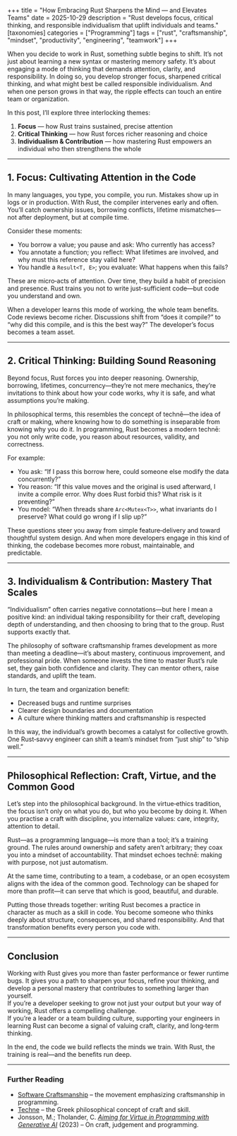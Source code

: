 +++
title = "How Embracing Rust Sharpens the Mind — and Elevates Teams"
date = 2025-10-29
description = "Rust develops focus, critical thinking, and responsible individualism that uplift individuals and teams."
[taxonomies]
categories = ["Programming"]
tags = ["rust", "craftsmanship", "mindset", "productivity", "engineering", "teamwork"]
+++

When you decide to work in Rust, something subtle begins to shift. It’s not just about learning a new syntax or mastering memory safety. It’s about engaging a mode of thinking that demands attention, clarity, and responsibility. In doing so, you develop stronger focus, sharpened critical thinking, and what might best be called responsible individualism. And when one person grows in that way, the ripple effects can touch an entire team or organization.

In this post, I’ll explore three interlocking themes:
1. **Focus** — how Rust trains sustained, precise attention  
2. **Critical Thinking** — how Rust forces richer reasoning and choice  
3. **Individualism & Contribution** — how mastering Rust empowers an individual who then strengthens the whole  

---

## 1. Focus: Cultivating Attention in the Code

In many languages, you type, you compile, you run. Mistakes show up in logs or in production. With Rust, the compiler intervenes early and often. You’ll catch ownership issues, borrowing conflicts, lifetime mismatches—not after deployment, but at compile time.

Consider these moments:
- You borrow a value; you pause and ask: Who currently has access?  
- You annotate a function; you reflect: What lifetimes are involved, and why must this reference stay valid here?  
- You handle a `Result<T, E>`; you evaluate: What happens when this fails?  

These are micro‑acts of attention. Over time, they build a habit of precision and presence. Rust trains you not to write just-sufficient code—but code you understand and own.

When a developer learns this mode of working, the whole team benefits. Code reviews become richer. Discussions shift from “does it compile?” to “why did this compile, and is this the best way?” The developer’s focus becomes a team asset.

---

## 2. Critical Thinking: Building Sound Reasoning

Beyond focus, Rust forces you into deeper reasoning. Ownership, borrowing, lifetimes, concurrency—they’re not mere mechanics, they’re invitations to think about how your code works, why it is safe, and what assumptions you’re making.

In philosophical terms, this resembles the concept of technē—the idea of craft or making, where knowing how to do something is inseparable from knowing why you do it. In programming, Rust becomes a modern technē: you not only write code, you reason about resources, validity, and correctness.

For example:
- You ask: “If I pass this borrow here, could someone else modify the data concurrently?”  
- You reason: “If this value moves and the original is used afterward, I invite a compile error. Why does Rust forbid this? What risk is it preventing?”  
- You model: “When threads share `Arc<Mutex<T>>`, what invariants do I preserve? What could go wrong if I slip up?”  

These questions steer you away from simple feature‑delivery and toward thoughtful system design. And when more developers engage in this kind of thinking, the codebase becomes more robust, maintainable, and predictable.

---

## 3. Individualism & Contribution: Mastery That Scales

“Individualism” often carries negative connotations—but here I mean a positive kind: an individual taking responsibility for their craft, developing depth of understanding, and then choosing to bring that to the group. Rust supports exactly that.

The philosophy of software craftsmanship frames development as more than meeting a deadline—it’s about mastery, continuous improvement, and professional pride. When someone invests the time to master Rust’s rule set, they gain both confidence and clarity. They can mentor others, raise standards, and uplift the team.

In turn, the team and organization benefit:
- Decreased bugs and runtime surprises  
- Clearer design boundaries and documentation  
- A culture where thinking matters and craftsmanship is respected  

In this way, the individual’s growth becomes a catalyst for collective growth. One Rust‑savvy engineer can shift a team’s mindset from “just ship” to “ship well.”

---

## Philosophical Reflection: Craft, Virtue, and the Common Good

Let’s step into the philosophical background. In the virtue‑ethics tradition, the focus isn’t only on what you do, but who you become by doing it. When you practise a craft with discipline, you internalize values: care, integrity, attention to detail.

Rust—as a programming language—is more than a tool; it’s a training ground. The rules around ownership and safety aren’t arbitrary; they coax you into a mindset of accountability. That mindset echoes technē: making with purpose, not just automatism.

At the same time, contributing to a team, a codebase, or an open ecosystem aligns with the idea of the common good. Technology can be shaped for more than profit—it can serve that which is good, beautiful, and durable.

Putting those threads together: writing Rust becomes a practice in character as much as a skill in code. You become someone who thinks deeply about structure, consequences, and shared responsibility. And that transformation benefits every person you code with.

---

## Conclusion

Working with Rust gives you more than faster performance or fewer runtime bugs. It gives you a path to sharpen your focus, refine your thinking, and develop a personal mastery that contributes to something larger than yourself.  
If you’re a developer seeking to grow not just your output but your way of working, Rust offers a compelling challenge.  
If you’re a leader or a team building culture, supporting your engineers in learning Rust can become a signal of valuing craft, clarity, and long‑term thinking.

In the end, the code we build reflects the minds we train. With Rust, the training is real—and the benefits run deep.

---

### Further Reading  
- [Software Craftsmanship](https://en.wikipedia.org/wiki/Software_craftsmanship) – the movement emphasizing craftsmanship in programming.
- [Techne](https://en.wikipedia.org/wiki/Techne) – the Greek philosophical concept of craft and skill.
- Jonsson, M.; Tholander, C. [*Aiming for Virtue in Programming with Generative AI*](https://www.diva-portal.org/smash/get/diva2%3A1902016/FULLTEXT02.pdf) (2023) – On craft, judgement and programming.  

